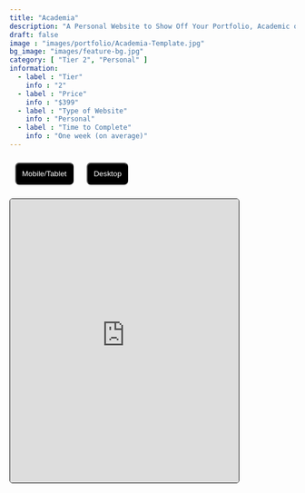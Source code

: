```yaml
---
title: "Academia"
description: "A Personal Website to Show Off Your Portfolio, Academic or Otherwise!"
draft: false
image : "images/portfolio/Academia-Template.jpg"
bg_image: "images/feature-bg.jpg"
category: [ "Tier 2", "Personal" ]
information:
  - label : "Tier"
    info : "2"
  - label : "Price"
    info : "$399"
  - label : "Type of Website"
    info : "Personal"
  - label : "Time to Complete"
    info : "One week (on average)"
---
```


<!-- ## Title

  Further Description:
Lorem ipsum dolor sit amet, consectetur adipisicing elit. Quas officiis cumque, harum dicta necessitatibus
reprehenderit, delectus molestiae, impedit alias adipisci distinctio voluptas. Tempora modi amet voluptate
at provident soluta consequatur. -->

  <style>
    /* CSS content here */
    /* Button styles */
    .button {
      background-color: black;
      border-radius: 7px;
      color: white;
      padding: 10px;
      margin: 10px;
      cursor: pointer;
    }

    .button:hover {
      background-color: grey;
    }

    /* Iframe styles */
    #myIframe {
      transition: all 0.3s ease;
      border: 1px solid;
      border-radius: 5px;
    }

    #myIframe.desktop {
      width: 100%;
      height: 800px;
    }

    #myIframe.mobile {
      width: 80%;
      height: 500px;
    }
  </style>

  <!-- Markdown content rendered as HTML here -->
  <button class="button" id="mobileButton">Mobile/Tablet</button>
  <button class="button" id="desktopButton">Desktop</button>
  <iframe id="myIframe" class="mobile" src="https://osows.github.io/Academia/"></iframe>

  <script>
    // JavaScript content here
    document.getElementById('desktopButton').addEventListener('click', function() {
      var iframe = document.getElementById('myIframe');
      iframe.className = 'desktop';
    });

    document.getElementById('mobileButton').addEventListener('click', function() {
      var iframe = document.getElementById('myIframe');
      iframe.className = 'mobile';
    });
  </script>
